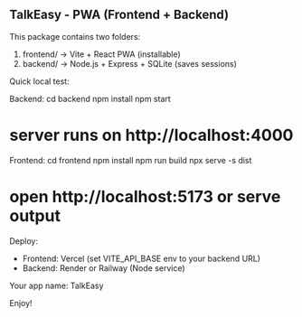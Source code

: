 TalkEasy - PWA (Frontend + Backend)
----------------------------------

This package contains two folders:

1) frontend/  -> Vite + React PWA (installable)
2) backend/   -> Node.js + Express + SQLite (saves sessions)

Quick local test:

Backend:
  cd backend
  npm install
  npm start
  # server runs on http://localhost:4000

Frontend:
  cd frontend
  npm install
  npm run build
  npx serve -s dist
  # open http://localhost:5173 or serve output

Deploy:
- Frontend: Vercel (set VITE_API_BASE env to your backend URL)
- Backend: Render or Railway (Node service)

Your app name: TalkEasy

Enjoy!
